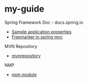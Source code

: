 # my-guide

Spring Framework Doc - docs.spring.io
 - [Sample application.properties](https://docs.spring.io/spring-boot/docs/current/reference/html/common-application-properties.html)
 - [Freemarker in spring mvc](http://www.baeldung.com/freemarker-in-spring-mvc-tutorial)
 
MVN Repository
- [mvnrepository](https://mvnrepository.com)

NMP
- [npm module](http://www.npmjs.com) 
